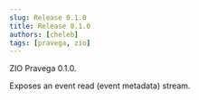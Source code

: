 ```yaml
---
slug: Release 0.1.0
title: Release 0.1.0
authors: [cheleb]
tags: [pravega, zio]
---
```


ZIO Pravega 0.1.0. 

Exposes an event read (event metadata) stream.